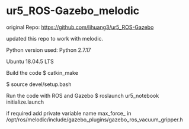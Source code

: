 # ur5_ROS-Gazebo_melodic

original Repo: https://github.com/lihuang3/ur5_ROS-Gazebo

updated this repo to work with melodic.

Python version used: Python 2.7.17

Ubuntu 18.04.5 LTS

Build the code
$ catkin_make

$ source devel/setup.bash

Run the code with ROS and Gazebo
$ roslaunch ur5_notebook initialize.launch 


if required add private variable name max_force_ in /opt/ros/melodic/include/gazebo_plugins/gazebo_ros_vacuum_gripper.h
